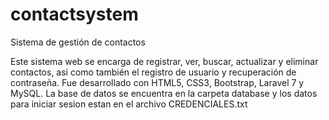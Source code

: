# contactsystem
Sistema de gestión de contactos

Este sistema web se encarga de registrar, ver, buscar, actualizar y eliminar contactos, asi como también el registro de usuario y recuperación de contraseña. Fue desarrollado con HTML5, CSS3, Bootstrap, Laravel 7 y MySQL. La base de datos se encuentra en la carpeta database y los datos para iniciar sesion estan en el archivo CREDENCIALES.txt
